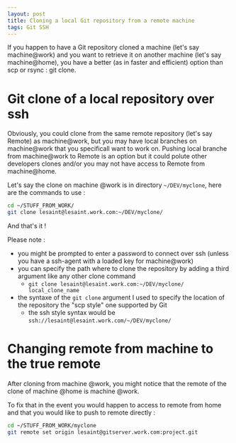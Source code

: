 ```yaml
---
layout: post
title: Cloning a local Git repository from a remote machine
tags: Git SSH
---
```


If you happen to have a Git repository cloned a machine (let's say machine@work) and you want to retrieve it on another machine (let's say machine@home), you have a better (as in faster and efficient) option than scp or rsync : git clone.


# Git clone of a local repository over ssh

Obviously, you could clone from the same remote repository (let's say Remote) as machine@work, but you may have local branches on machine@work that you specificall want to work on.
Pushing local branche from machine@work to Remote is an option but it could polute other developers clones and/or you may not have access to Remote from machine@home.

Let's say the clone on machine @work is in directory `~/DEV/myclone`, here are the commands to use :

```sh
cd ~/STUFF_FROM_WORK/
git clone lesaint@lesaint.work.com:~/DEV/myclone/
```

And that's it !

Please note :
* you might be prompted to enter a password to connect over ssh (unless you have a ssh-agent with a loaded key for machine@work)
* you can specify the path where to clone the repository by adding a third argument like any other clone command
    - `git clone lesaint@lesaint.work.com:~/DEV/myclone/ local_clone_name`
* the syntaxe of the `git clone` argument I used to specify the location of the repository the "scp style" one supported by Git
    - the ssh style syntax would be `ssh://lesaint@lesaint.work.com/~/DEV/myclone/`

# Changing remote from machine to the true remote

After cloning from machine @work, you might notice that the remote of the clone of machine @home is machine @work.

To fix that in the event you would happen to access to remote from home and that you would like to push to remote directly :

```sh
cd ~/STUFF_FROM_WORK/myclone
git remote set origin lesaint@gitserver.work.com:project.git
```
